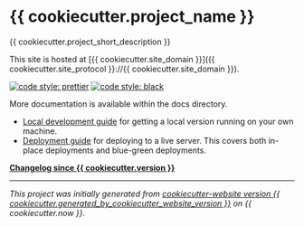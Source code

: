 # {{ cookiecutter.project_name }}

{{ cookiecutter.project_short_description }}

This site is hosted at [{{ cookiecutter.site_domain }}]({{ cookiecutter.site_protocol }}://{{ cookiecutter.site_domain }}).

[![code style: prettier](https://img.shields.io/badge/code%20style-prettier-ff69b4.svg)](https://github.com/prettier/prettier)
[![code style: black](https://img.shields.io/badge/code%20style-black-000000.svg)](https://github.com/python/black)

More documentation is available within the docs directory.

* [Local development guide](docs/development.md) for getting a local version
    running on your own machine.
* [Deployment guide](docs/deployment.md) for deploying to a live server. This
    covers both in-place deployments and blue-green deployments.

**[Changelog since {{ cookiecutter.version }}](CHANGELOG.md)**

---

_This project was initially generated from 
[cookiecutter-website version {{ cookiecutter.generated_by_cookiecutter_website_version }}](https://github.com/jkenlooper/cookiecutter-website)
on {{ cookiecutter.now }}._
